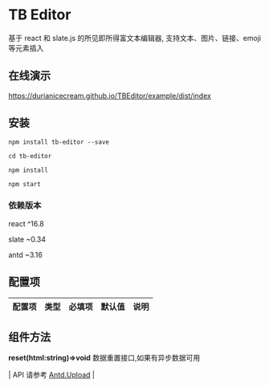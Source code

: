 # TB Editor

基于 react 和 slate.js 的所见即所得富文本编辑器, 支持文本、图片、链接、emoji 等元素插入

## 在线演示

https://durianicecream.github.io/TBEditor/example/dist/index

## 安装

```
npm install tb-editor --save

cd tb-editor

npm install

npm start
```

### 依赖版本

react ^16.8

slate ~0.34

antd ~3.16

## 配置项

| 配置项      | 类型     | 必填项 | 默认值 | 说明                                              |
| ----------- | -------- | ------ | ------ | ------------------------------------------------- |


## 组件方法


**reset(html:string)=>void**  数据重置接口,如果有异步数据可用

| API 请参考 [Antd.Upload](https://ant.design/components/upload-cn/) |
